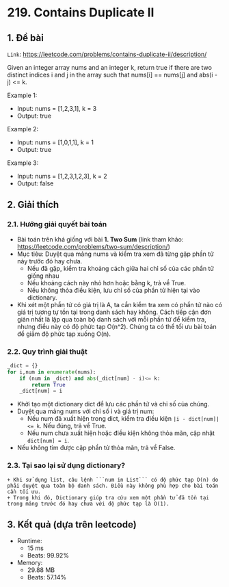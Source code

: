 # 219. Contains Duplicate II
## 1. Đề bài
`Link`: https://leetcode.com/problems/contains-duplicate-ii/description/

Given an integer array nums and an integer k, return true if there are two distinct indices i and j in the array such that nums[i] == nums[j] and abs(i - j) <= k.

Example 1:
- Input: nums = [1,2,3,1], k = 3
- Output: true

Example 2:
- Input: nums = [1,0,1,1], k = 1
- Output: true

Example 3:
- Input: nums = [1,2,3,1,2,3], k = 2
- Output: false
## 2. Giải thích 
### 2.1. Hướng giải quyết bài toán
- Bài toán trên khá giống với bài **1. Two Sum** (link tham khảo: https://leetcode.com/problems/two-sum/description/)
- Mục tiêu: Duyệt qua mảng nums và kiểm tra xem đã từng gặp phần tử này trước đó hay chưa.
    + Nếu đã gặp, kiểm tra khoảng cách giữa hai chỉ số của các phần tử giống nhau
    + Nếu khoảng cách này nhỏ hơn hoặc bằng k, trả về True.
    + Nếu không thỏa điều kiện, lưu chỉ số của phần tử hiện tại vào dictionary.
- Khi xét một phần tử có giá trị là A, ta cần kiểm tra xem có phần tử nào có giá trị tương tự tồn tại trong danh sách hay không. Cách tiếp cận đơn giản nhất là lặp qua toàn bộ danh sách với mỗi phần tử để kiểm tra, nhưng điều này có độ phức tạp O(n^2). Chúng ta có thể tối ưu bài toán để giảm độ phức tạp xuống O(n).
### 2.2. Quy trình giải thuật
```python
_dict = {}
for i,num in enumerate(nums): 
    if (num in _dict) and abs(_dict[num] - i)<= k:
        return True
    _dict[num] = i
```
- Khởi tạo một dictionary dict để lưu các phần tử và chỉ số của chúng.
- Duyệt qua mảng nums với chỉ số i và giá trị num:
    + Nếu num đã xuất hiện trong dict, kiểm tra điều kiện `|i - dict[num]| <= k`. Nếu đúng, trả về True.
    + Nếu num chưa xuất hiện hoặc điều kiện không thỏa mãn, cập nhật `dict[num] = i`.
- Nếu không tìm được cặp phần tử thỏa mãn, trả về False.
### 2.3. Tại sao lại sử dụng dictionary?
    + Khi sử dụng list, câu lệnh ```num in List``` có độ phức tạp O(n) do phải duyệt qua toàn bộ danh sách. Điều này không phù hợp cho bài toán cần tối ưu.
    + Trong khi đó, Dictionary giúp tra cứu xem một phần tử đã tồn tại trong mảng trước đó hay chưa với độ phức tạp là O(1).
## 3. Kết quả (dựa trên leetcode)
- Runtime:
    + 15 ms
    + Beats: 99.92%
- Memory:
    + 29.88 MB
    + Beats: 57.14%